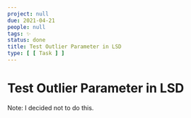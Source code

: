 ```yaml
---
project: null
due: 2021-04-21
people: null
tags: ✨
status: done
title: Test Outlier Parameter in LSD
type: [ [ Task ] ]
---
```


# Test Outlier Parameter in LSD

Note: I decided not to do this.
